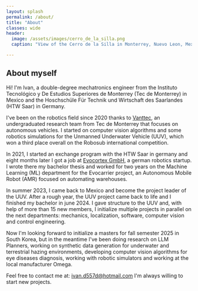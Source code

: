 ```yaml
---
layout: splash
permalink: /about/
title: "About"
classes: wide
header:
  image: /assets/images/cerro_de_la_silla.png
  caption: "View of the Cerro de la Silla in Monterrey, Nuevo Leon, Mexico"

---
```

## About myself

Hi! I'm Ivan, a double-degree mechatronics engineer from the Instituto Tecnológico y De Estudios Superiores de Monterrey (Tec de Monterrey) in Mexico and the Hoschschüle Für Technik und Wirtschaft des Saarlandes (HTW Saar) in Germany.

I've been on the robotics field since 2020 thanks to [Vanttec][vanttec_webpage], an undergraduated research team from Tec de Monterrey that focuses on autonomous vehicles. I started on computer vision algorithms and some robotics simulations for the Unmanned Underwater Vehicle (UUV), which won a third place overall on the Robosub international competition.

In 2021, I started an exchange program with the HTW Saar in germany and eight months later I got a job at [Evocortex GmbH][evocortex_webpage], a german robotics startup. I wrote there my bachelor thesis and worked for two years on the Machine Learning (ML) department for the Evocarrier project, an Autonomous Mobile Robot (AMR) focused on automating warehouses.

In summer 2023, I came back to Mexico and become the project leader of the UUV. After a rough year, the UUV project came back to life and I finished my bachelor in june 2024. I gave structure to the UUV and, with help of more than 15 new members, I initialize multiple projects in parallel on the next departments: mechanics, localization, software, computer vision and control engineering.

Now I'm looking forward to initialize a masters for fall semester 2025 in South Korea, but in the meantime I've been doing research on LLM Planners, working on synthetic data generation for underwater and terrestrial hazing environments, developing computer vision algorithms for eye diseases diagnosis, working with robotic simulators and working at the local manufacturer Omega.

Feel free to contact me at: ivan.d557d@hotmail.com I'm always willing to start new projects.

[evocortex_webpage]: https://evocortex.org/de/
[vanttec_webpage]: https://vanttec.com/
